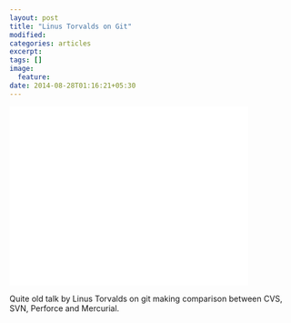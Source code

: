 ```yaml
---
layout: post
title: "Linus Torvalds on Git"
modified:
categories: articles
excerpt:
tags: []
image:
  feature:
date: 2014-08-28T01:16:21+05:30
---
```

<iframe width="420" height="315" src="//www.youtube.com/embed/4XpnKHJAok8" frameborder="0"> </iframe>

Quite old talk by Linus Torvalds on git making comparison between CVS, SVN, Perforce and Mercurial.
